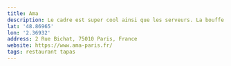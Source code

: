```yaml
---
title: Ama
description: Le cadre est super cool ainsi que les serveurs. La bouffe est très bonne, faudrait pas plus cher mais très bonne adresse ! Le bar-à-vin est un poil cher
lat: '48.86965'
lon: '2.36932'
address: 2 Rue Bichat, 75010 Paris, France
website: https://www.ama-paris.fr/
tags: restaurant tapas
---
```

